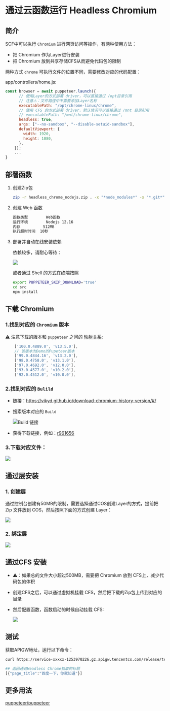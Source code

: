 # 通过云函数运行 Headless Chromium


## 简介

SCF中可以执行 `Chromium` 进行网页访问等操作，有两种使用方法：

- 把 Chromium 作为Layer进行安装
- 把 Chromium 放到共享存储CFS从而避免代码包的限制

两种方式 `chrome` 可执行文件的位置不同，需要修改对应的代码配置：

app/controllers/home.js:

```js
const browser = await puppeteer.launch({
      // 使用Layer的方式部署 driver，可以直接通过 /opt目录引用
      // 注意⚠️：文件路径中不需要添加Layer名称
      executablePath: "/opt/chrome-linux/chrome",
      // 使用 CFS 的方式部署 driver，默认情况可以直接通过 /mnt 目录引用
      // executablePath: "/mnt/chrome-linux/chrome",
      headless: true,
      args: ["--no-sandbox", "--disable-setuid-sandbox"],
      defaultViewport: {
        width: 1920,
        height: 1080,
      },
    });
    ...
}
```

## 部署函数

1. 创建Zip包

    ```bash
    zip -r headless_chrome_nodejs.zip . -x "*node_modules*" -x "*.git*"
    ```
2. 创建 Web 函数

    ```bash
    函数类型	    Web函数
    运行环境	    Nodejs 12.16
    内存	        512MB
    执行超时时间  10秒
    ```

3. 部署并自动在线安装依赖

    依赖较多，请耐心等待：
    
    ![](https://user-images.githubusercontent.com/251222/158589997-d57b130b-b5db-4c53-8a7c-2bf3139a1ed6.png)
    
    或者通过 Shell 的方式在终端按照

    ```bash
    export PUPPETEER_SKIP_DOWNLOAD='true'
    cd src
    npm install
    ```
## 下载 Chromium

### 1.找到对应的 `Chromium` 版本

⚠️ 注意下载的版本和 `puppeteer` 之间的 [映射关系](https://github.com/puppeteer/puppeteer/blob/main/versions.js):

```js
    ['100.0.4889.0', 'v13.5.0'],
    // 该版本为Demo的Pupeteer版本
    ['99.0.4844.16', 'v13.2.0'],
    ['98.0.4758.0', 'v13.1.0'],
    ['97.0.4692.0', 'v12.0.0'],
    ['93.0.4577.0', 'v10.2.0'],
    ['92.0.4512.0', 'v10.0.0'],
```

### 2.找到对应的 `Bulild` 

- 链接：https://vikyd.github.io/download-chromium-history-version/#/
- 搜索版本对应的 `Build`

  ![Build 链接](https://user-images.githubusercontent.com/251222/158581688-b5a390aa-e969-4181-a8cc-428c65bf839a.png)

- 获得下载链接，例如：[r961656](https://www.googleapis.com/download/storage/v1/b/chromium-browser-snapshots/o/Linux_x64%2F961656%2Fchrome-linux.zip)

### 3.下载对应文件：

![](https://user-images.githubusercontent.com/251222/158582196-fb7c90bc-75b0-40f1-9d3a-cbf78611781f.png)


## 通过层安装

### 1. 创建层

通过控制台创建有50MB的限制，需要选择通过COS创建Layer的方式，提前把 Zip 文件放到 COS，然后按照下面的方式创建 Layer：

![](https://user-images.githubusercontent.com/251222/158583758-530e1d1d-41a1-4e38-82c4-3eb1f6c59aa3.png)

### 2. 绑定层

![](https://user-images.githubusercontent.com/251222/158590530-f592f3d2-a47a-421b-bc5d-230c963178a4.png)


## 通过CFS 安装

- ⚠️：如果总的文件大小超过500MB，需要把 Chromium 放到 CFS上，减少代码包的体积
- 创建CFS之后，可以通过虚拟机挂载 CFS，然后把下载的Zip包上传到对应的目录
- 然后配置函数，函数启动的时候自动挂载 CFS:

  ![](https://user-images.githubusercontent.com/251222/158591094-ef6d5595-ee95-4594-b99c-0e85ee98e1d8.png)

## 测试

获取APIGW地址，运行以下命令：

```bash
curl https://service-xxxxx-1253970226.gz.apigw.tencentcs.com/release/test

## 返回通过Headless Chrome抓取的标题
[{"page_title":"百度一下，你就知道"}]

```

## 更多用法
[puppeteer/puppeteer](https://github.com/puppeteer/puppeteer)

